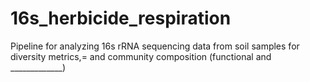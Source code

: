 # 16s_herbicide_respiration
Pipeline for analyzing 16s rRNA sequencing data from soil samples for diversity metrics,= and community composition (functional and _____________)
